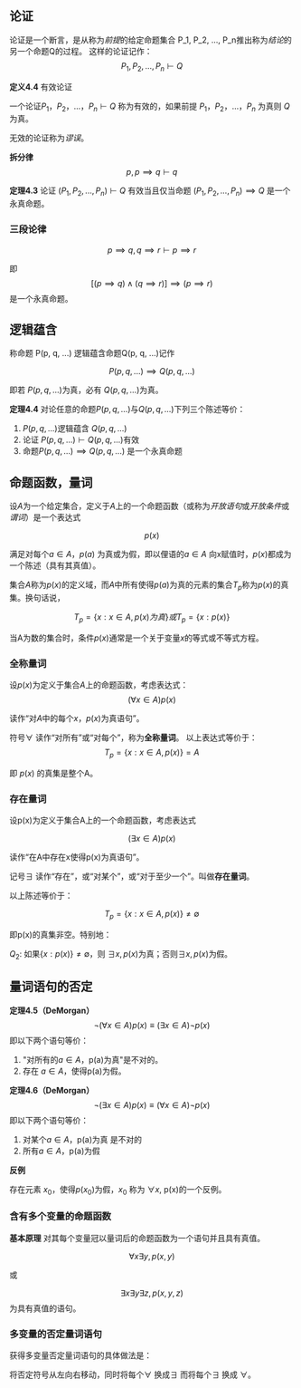 ## 论证

论证是一个断言，是从称为*前提*的给定命题集合 P_1, P_2, ..., P_n推出称为*结论*的另一个命题Q的过程。
这样的论证记作：
$$
P_1, P_2, ..., P_n \vdash Q
$$

**定义4.4** 有效论证

一个论证$P_1，P_2，...，P_n \vdash Q$ 称为有效的，如果前提 $P_1，P_2，...，P_n$ 为真则 $Q$ 为真。

无效的论证称为*谬误*。

**拆分律**
$$
p, p \implies q \vdash q
$$

**定理4.3** 论证 $(P_1, P_2, ..., P_n)\vdash Q$ 有效当且仅当命题 $(P_1, P_2, ..., P_n) \implies Q$ 是一个永真命题。

### 三段论律

$$
p \implies q, q \implies r \vdash p \implies r
$$

即
$$
[(p \implies q) \land (q \implies r)] \implies (p \implies r)
$$
是一个永真命题。

## 逻辑蕴含

称命题 P(p, q, ...) 逻辑蕴含命题Q(p, q, ...)记作

$$
P(p, q, ...) \implies Q(p, q, ...)
$$

即若 $P(p, q, ...)$为真，必有 $Q(p, q, ...)$为真。

**定理4.4** 对论任意的命题$P(p, q, ...)$与$Q(p, q, ...)$下列三个陈述等价：

  1. $P(p, q, ...)$逻辑蕴含 $Q(p, q, ...)$
  2. 论证 $P(p, q, ...) \vdash Q(p, q, ...)$有效
  3. 命题$P(p, q, ...) \implies Q(p, q, ...)$ 是一个永真命题

## 命题函数，量词

设$A$为一个给定集合，定义于$A$上的一个命题函数（或称为*开放语句*或*开放条件*或*谓词*）是一个表达式

$$
p(x)
$$

满足对每个$a \in A$，$p(a)$ 为真或为假，即以俚语的$a \in A$ 向x赋值时，$p(x)$都成为一个陈述（具有其真值）。

集合$A$称为$p(x)$的定义域，而$A$中所有使得$p(a)$为真的元素的集合$T_p$称为$p(x)$的真集。换句话说，

$$
T_p = \{x: x \in A, p(x) 为真\} 或 T_p = \{x: p(x)\}
$$

当A为数的集合时，条件$p(x)$通常是一个关于变量$x$的等式或不等式方程。


### 全称量词

设$p(x)$为定义于集合$A$上的命题函数，考虑表达式：
$$
(\forall x \in A) p(x)
$$

读作“对$A$中的每个$x$，$p(x)$为真语句”。

符号$\forall$ 读作“对所有”或“对每个”，称为**全称量词**。
以上表达式等价于：
$$
T_p = \{x: x \in A, p(x) \} = A
$$

即 $p(x)$ 的真集是整个A。

### 存在量词

设p(x)为定义于集合A上的一个命题函数，考虑表达式

$$
(\exists x \in A)p(x)
$$

读作“在A中存在x使得p(x)为真语句”。

记号$\exists$ 读作“存在”，或“对某个”，或“对于至少一个”。叫做**存在量词**。

以上陈述等价于：

$$
T_p = \{x: x \in A, p(x)\} \neq \emptyset
$$

即p(x)的真集非空。特别地：

  $Q_2$: 如果$\{x: p(x)\} \neq \emptyset$，则 $\exists x, p(x)$为真；否则$\exists x, p(x)$为假。

## 量词语句的否定

**定理4.5（DeMorgan）**
$$
\lnot (\forall x \in A)p(x) \equiv (\exists x \in A)\lnot p(x)
$$
即以下两个语句等价：
  1. "对所有的$a \in A$，p(a)为真"是不对的。
  2. 存在 $a \in A$，使得p(a)为假。

**定理4.6（DeMorgan）**
$$
\lnot(\exists x \in A)p(x) \equiv (\forall x \in A) \lnot p(x)
$$
即以下两个语句等价：
  1. 对某个$a \in A$，p(a)为真 是不对的
  2. 所有$a \in A$，p(a)为假

**反例**

存在元素 $x_0$，使得$p(x_0)$为假，$x_0$ 称为 $\forall x$, p(x)的一个反例。

### 含有多个变量的命题函数

**基本原理** 对其每个变量冠以量词后的命题函数为一个语句并且具有真值。

$$
\forall x \exists y, p(x,y)
$$

或

$$
\exists x \exists y \exists z, p(x, y, z)
$$
为具有真值的语句。

### 多变量的否定量词语句

获得多变量否定量词语句的具体做法是：

将否定符号从左向右移动，同时将每个$\forall$ 换成$\exists$ 而将每个$\exists$ 换成 $\forall$。
